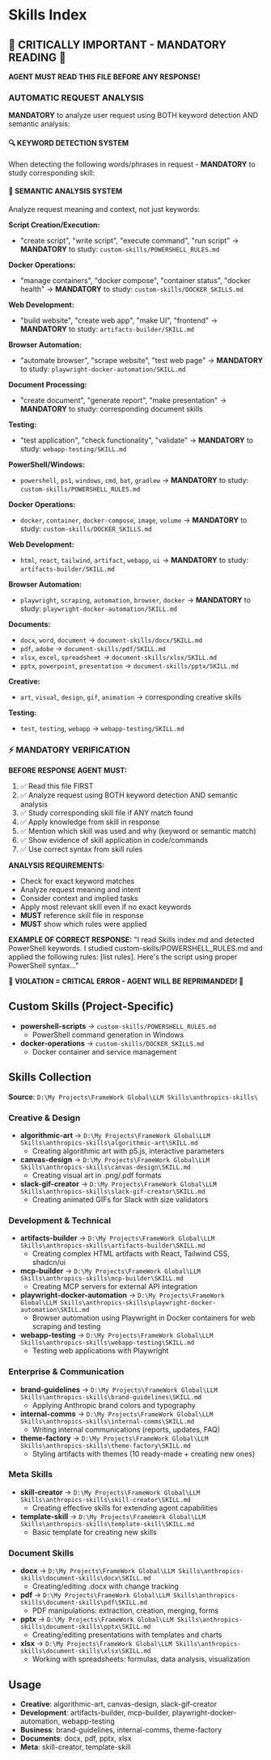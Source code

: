 # Skills Index

## 🚨 CRITICALLY IMPORTANT - MANDATORY READING 🚨
**AGENT MUST READ THIS FILE BEFORE ANY RESPONSE!**

### AUTOMATIC REQUEST ANALYSIS
**MANDATORY** to analyze user request using BOTH keyword detection AND semantic analysis:

#### 🔍 KEYWORD DETECTION SYSTEM
When detecting the following words/phrases in request - **MANDATORY** to study corresponding skill:

#### 🧠 SEMANTIC ANALYSIS SYSTEM
Analyze request meaning and context, not just keywords:

**Script Creation/Execution:**
- "create script", "write script", "execute command", "run script"
→ **MANDATORY** to study: `custom-skills/POWERSHELL_RULES.md`

**Docker Operations:**
- "manage containers", "docker compose", "container status", "docker health"
→ **MANDATORY** to study: `custom-skills/DOCKER_SKILLS.md`

**Web Development:**
- "build website", "create web app", "make UI", "frontend"
→ **MANDATORY** to study: `artifacts-builder/SKILL.md`

**Browser Automation:**
- "automate browser", "scrape website", "test web page"
→ **MANDATORY** to study: `playwright-docker-automation/SKILL.md`

**Document Processing:**
- "create document", "generate report", "make presentation"
→ **MANDATORY** to study: corresponding document skills

**Testing:**
- "test application", "check functionality", "validate"
→ **MANDATORY** to study: `webapp-testing/SKILL.md`

**PowerShell/Windows:**
- `powershell`, `ps1`, `windows`, `cmd`, `bat`, `gradlew`
→ **MANDATORY** to study: `custom-skills/POWERSHELL_RULES.md`

**Docker Operations:**
- `docker`, `container`, `docker-compose`, `image`, `volume`
→ **MANDATORY** to study: `custom-skills/DOCKER_SKILLS.md`

**Web Development:**
- `html`, `react`, `tailwind`, `artifact`, `webapp`, `ui`
→ **MANDATORY** to study: `artifacts-builder/SKILL.md`

**Browser Automation:**
- `playwright`, `scraping`, `automation`, `browser`, `docker`
→ **MANDATORY** to study: `playwright-docker-automation/SKILL.md`

**Documents:**
- `docx`, `word`, `document` → `document-skills/docx/SKILL.md`
- `pdf`, `adobe` → `document-skills/pdf/SKILL.md`
- `xlsx`, `excel`, `spreadsheet` → `document-skills/xlsx/SKILL.md`
- `pptx`, `powerpoint`, `presentation` → `document-skills/pptx/SKILL.md`

**Creative:**
- `art`, `visual`, `design`, `gif`, `animation` → corresponding creative skills

**Testing:**
- `test`, `testing`, `webapp` → `webapp-testing/SKILL.md`

### ⚡ MANDATORY VERIFICATION
**BEFORE RESPONSE AGENT MUST:**
1. ✅ Read this file FIRST
2. ✅ Analyze request using BOTH keyword detection AND semantic analysis
3. ✅ Study corresponding skill file if ANY match found
4. ✅ Apply knowledge from skill in response
5. ✅ Mention which skill was used and why (keyword or semantic match)
6. ✅ Show evidence of skill application in code/commands
7. ✅ Use correct syntax from skill rules

**ANALYSIS REQUIREMENTS:**
- Check for exact keyword matches
- Analyze request meaning and intent
- Consider context and implied tasks
- Apply most relevant skill even if no exact keywords
- **MUST** reference skill file in response
- **MUST** show which rules were applied

**EXAMPLE OF CORRECT RESPONSE:**
"I read Skills index.md and detected PowerShell keywords. I studied custom-skills/POWERSHELL_RULES.md and applied the following rules: [list rules]. Here's the script using proper PowerShell syntax..."

**🚨 VIOLATION = CRITICAL ERROR - AGENT WILL BE REPRIMANDED! 🚨**

## Custom Skills (Project-Specific)
- **powershell-scripts** → `custom-skills/POWERSHELL_RULES.md`
  - PowerShell command generation in Windows
- **docker-operations** → `custom-skills/DOCKER_SKILLS.md`
  - Docker container and service management

## Skills Collection
**Source**: `D:\My Projects\FrameWork Global\LLM Skills\anthropics-skills\`

### Creative & Design
- **algorithmic-art** → `D:\My Projects\FrameWork Global\LLM Skills\anthropics-skills\algorithmic-art\SKILL.md`
  - Creating algorithmic art with p5.js, interactive parameters
- **canvas-design** → `D:\My Projects\FrameWork Global\LLM Skills\anthropics-skills\canvas-design\SKILL.md`
  - Creating visual art in .png/.pdf formats
- **slack-gif-creator** → `D:\My Projects\FrameWork Global\LLM Skills\anthropics-skills\slack-gif-creator\SKILL.md`
  - Creating animated GIFs for Slack with size validators

### Development & Technical
- **artifacts-builder** → `D:\My Projects\FrameWork Global\LLM Skills\anthropics-skills\artifacts-builder\SKILL.md`
  - Creating complex HTML artifacts with React, Tailwind CSS, shadcn/ui
- **mcp-builder** → `D:\My Projects\FrameWork Global\LLM Skills\anthropics-skills\mcp-builder\SKILL.md`
  - Creating MCP servers for external API integration
- **playwright-docker-automation** → `D:\My Projects\FrameWork Global\LLM Skills\anthropics-skills\playwright-docker-automation\SKILL.md`
  - Browser automation using Playwright in Docker containers for web scraping and testing
- **webapp-testing** → `D:\My Projects\FrameWork Global\LLM Skills\anthropics-skills\webapp-testing\SKILL.md`
  - Testing web applications with Playwright

### Enterprise & Communication
- **brand-guidelines** → `D:\My Projects\FrameWork Global\LLM Skills\anthropics-skills\brand-guidelines\SKILL.md`
  - Applying Anthropic brand colors and typography
- **internal-comms** → `D:\My Projects\FrameWork Global\LLM Skills\anthropics-skills\internal-comms\SKILL.md`
  - Writing internal communications (reports, updates, FAQ)
- **theme-factory** → `D:\My Projects\FrameWork Global\LLM Skills\anthropics-skills\theme-factory\SKILL.md`
  - Styling artifacts with themes (10 ready-made + creating new ones)

### Meta Skills
- **skill-creator** → `D:\My Projects\FrameWork Global\LLM Skills\anthropics-skills\skill-creator\SKILL.md`
  - Creating effective skills for extending agent capabilities
- **template-skill** → `D:\My Projects\FrameWork Global\LLM Skills\anthropics-skills\template-skill\SKILL.md`
  - Basic template for creating new skills

### Document Skills
- **docx** → `D:\My Projects\FrameWork Global\LLM Skills\anthropics-skills\document-skills\docx\SKILL.md`
  - Creating/editing .docx with change tracking
- **pdf** → `D:\My Projects\FrameWork Global\LLM Skills\anthropics-skills\document-skills\pdf\SKILL.md`
  - PDF manipulations: extraction, creation, merging, forms
- **pptx** → `D:\My Projects\FrameWork Global\LLM Skills\anthropics-skills\document-skills\pptx\SKILL.md`
  - Creating/editing presentations with templates and charts
- **xlsx** → `D:\My Projects\FrameWork Global\LLM Skills\anthropics-skills\document-skills\xlsx\SKILL.md`
  - Working with spreadsheets: formulas, data analysis, visualization

## Usage
- **Creative**: algorithmic-art, canvas-design, slack-gif-creator
- **Development**: artifacts-builder, mcp-builder, playwright-docker-automation, webapp-testing  
- **Business**: brand-guidelines, internal-comms, theme-factory
- **Documents**: docx, pdf, pptx, xlsx
- **Meta**: skill-creator, template-skill

